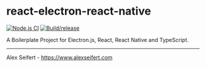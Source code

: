 # react-electron-react-native

[![Node.js CI](https://github.com/eiskalteschatten/react-electron-react-native/workflows/Node.js%20CI/badge.svg)](https://github.com/eiskalteschatten/react-electron-react-native/actions?query=workflow%3A%22Node.js+CI%22)
[![Build/release](https://github.com/eiskalteschatten/react-electron-react-native/workflows/Build/release/badge.svg)](https://github.com/eiskalteschatten/react-electron-react-native/actions?query=workflow%3ABuild%2Frelease)

A Boilerplate Project for Electron.js, React, React Native and TypeScript.

---

Alex Seifert - https://www.alexseifert.com

